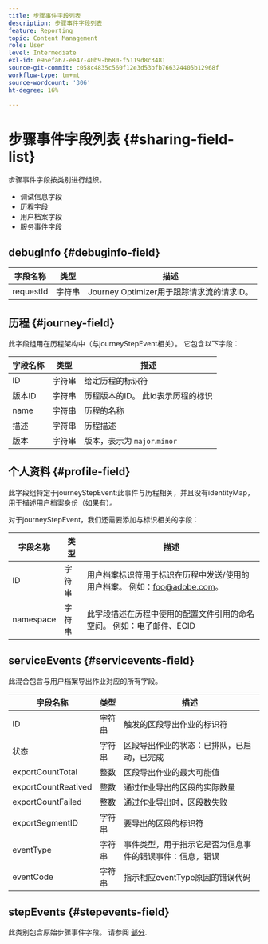 ```yaml
---
title: 步骤事件字段列表
description: 步骤事件字段列表
feature: Reporting
topic: Content Management
role: User
level: Intermediate
exl-id: e96efa67-ee47-40b9-b680-f5119d8c3481
source-git-commit: c058c4835c560f12e3d53bfb766324405b12968f
workflow-type: tm+mt
source-wordcount: '306'
ht-degree: 16%

---
```


# 步骤事件字段列表 {#sharing-field-list}

步骤事件字段按类别进行组织。

* 调试信息字段
* 历程字段
* 用户档案字段
* 服务事件字段

## debugInfo {#debuginfo-field}

| 字段名称 | 类型 | 描述 |
|---|---|------------|
| requestId | 字符串 | Journey Optimizer用于跟踪请求流的请求ID。 |

## 历程 {#journey-field}

此字段组用在历程架构中（与journeyStepEvent相关）。 它包含以下字段：

| 字段名称 | 类型 | 描述 |
|---|---|------------|
| ID | 字符串 | 给定历程的标识符 |
| 版本ID | 字符串 | 历程版本的ID。 此id表示历程的标识 |
| name | 字符串 | 历程的名称 |
| 描述 | 字符串 | 历程描述 |
| 版本 | 字符串 | 版本，表示为 `major`.`minor` |

## 个人资料 {#profile-field}

此字段组特定于journeyStepEvent:此事件与历程相关，并且没有identityMap，用于描述用户档案身份（如果有）。

对于journeyStepEvent，我们还需要添加与标识相关的字段：

| 字段名称 | 类型 | 描述 |
|---|---|------------|
| ID | 字符串 | 用户档案标识符用于标识在历程中发送/使用的用户档案。 例如：foo@adobe.com。 |
| namespace | 字符串 | 此字段描述在历程中使用的配置文件引用的命名空间。 例如：电子邮件、ECID |

## serviceEvents {#servicevents-field}

此混合包含与用户档案导出作业对应的所有字段。

| 字段名称 | 类型 | 描述 |
|---|---|------------|
| ID | 字符串 | 触发的区段导出作业的标识符 |
| 状态 | 字符串 | 区段导出作业的状态：已排队，已启动，已完成 |
| exportCountTotal | 整数 | 区段导出作业的最大可能值 |
| exportCountReatived | 整数 | 通过作业导出的区段的实际数量 |
| exportCountFailed | 整数 | 通过作业导出时，区段数失败 |
| exportSegmentID | 字符串 | 要导出的区段的标识符 |
| eventType | 字符串 | 事件类型，用于指示它是否为信息事件的错误事件：信息，错误 |
| eventCode | 字符串 | 指示相应eventType原因的错误代码 |

## stepEvents {#stepevents-field}

此类别包含原始步骤事件字段。 请参阅 [部分](../reports/sharing-legacy-fields.md).
